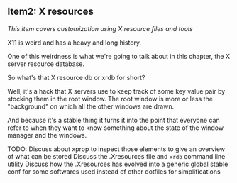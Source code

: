 ## Item2: X resources

*This item covers customization using X resource files and tools*


X11 is weird and has a heavy and long history.

One of this weirdness is what we're going to talk about in this chapter,
the X server resource database.

So what's that X resource db or xrdb for short?

Well, it's a hack that X servers use to keep track of some key value pair
by stocking them in the root window. The root window is more or less the
"background" on which all the other windows are drawn.

And because it's a stable thing it turns it into the point that everyone
can refer to when they want to know something about the state of the
window manager and the windows.

TODO: 
Discuss about xprop to inspect those elements to give an overview of what can be stored
Discuss the .Xresources file and `xrdb` command line utility
Discuss how the .Xresources has evolved into a generic global stable
conf for some softwares used instead of other dotfiles for simplifications

